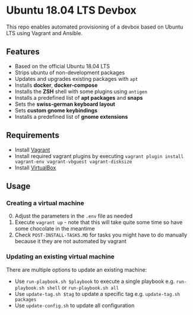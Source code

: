 # Ubuntu 18.04 LTS Devbox

This repo enables automated provisioning of a devbox based on Ubuntu LTS using Vagrant and Ansible.

## Features
* Based on the official Ubuntu 18.04 LTS
* Strips ubuntu of non-development packages
* Updates and upgrades existing packages with `apt`
* Installs __docker__, __docker-compose__
* Installs the __ZSH__  shell with some plugins using `antigen`
* Installs a predefined list of __apt packages__ and __snaps__
* Sets the __swiss-german keyboard layout__
* Sets __custom gnome keybindings__
* Installs a predefined list of __gnome extensions__

## Requirements
* Install [Vagrant](https://www.vagrantup.com/)
* Install required vagrant plugins by executing `vagrant plugin install vagrant-env vagrant-vbguest vagrant-disksize`
* Install [VirtualBox](https://www.virtualbox.org)

## Usage

### Creating a virtual machine

0. Adjust the parameters in the `.env` file as needed
0. Execute `vagrant up` - note that this will take quite some time so have some chocolate in the meantime
0. Check `POST-INSTALL-TASKS.MD` for tasks you might have to do manually because it they are not automated by vagrant

### Updating an existing virtual machine

There are multiple options to update an existing machine:

* Use `run-playbook.sh $playbook` to execute a single playbook e.g. `run-playbook.sh shell` or `run-playbook.sh all`
* Use `update-tag.sh $tag` to update a specific tag e.g. `update-tag.sh packages`
* Use `update-config.sh` to update all configuration
